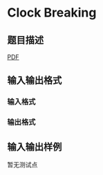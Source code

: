 # Clock Breaking

## 题目描述

[problemUrl]: https://uva.onlinejudge.org/index.php?option=com_onlinejudge&Itemid=8&category=859&page=show_problem&problem=5006

[PDF](https://uva.onlinejudge.org/external/17/p1739.pdf)

## 输入输出格式

### 输入格式

### 输出格式

## 输入输出样例

暂无测试点

